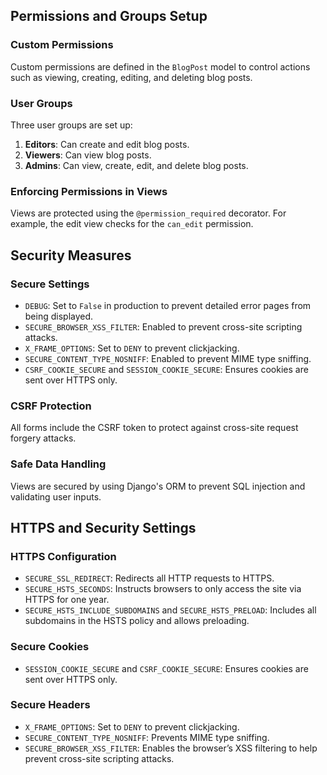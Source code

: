 ## Permissions and Groups Setup

### Custom Permissions

Custom permissions are defined in the `BlogPost` model to control actions such as viewing, creating, editing, and deleting blog posts.

### User Groups

Three user groups are set up:

1. **Editors**: Can create and edit blog posts.
2. **Viewers**: Can view blog posts.
3. **Admins**: Can view, create, edit, and delete blog posts.

### Enforcing Permissions in Views

Views are protected using the `@permission_required` decorator. For example, the edit view checks for the `can_edit` permission.


## Security Measures

### Secure Settings

- `DEBUG`: Set to `False` in production to prevent detailed error pages from being displayed.
- `SECURE_BROWSER_XSS_FILTER`: Enabled to prevent cross-site scripting attacks.
- `X_FRAME_OPTIONS`: Set to `DENY` to prevent clickjacking.
- `SECURE_CONTENT_TYPE_NOSNIFF`: Enabled to prevent MIME type sniffing.
- `CSRF_COOKIE_SECURE` and `SESSION_COOKIE_SECURE`: Ensures cookies are sent over HTTPS only.

### CSRF Protection

All forms include the CSRF token to protect against cross-site request forgery attacks.

### Safe Data Handling

Views are secured by using Django's ORM to prevent SQL injection and validating user inputs.


## HTTPS and Security Settings

### HTTPS Configuration

- `SECURE_SSL_REDIRECT`: Redirects all HTTP requests to HTTPS.
- `SECURE_HSTS_SECONDS`: Instructs browsers to only access the site via HTTPS for one year.
- `SECURE_HSTS_INCLUDE_SUBDOMAINS` and `SECURE_HSTS_PRELOAD`: Includes all subdomains in the HSTS policy and allows preloading.

### Secure Cookies

- `SESSION_COOKIE_SECURE` and `CSRF_COOKIE_SECURE`: Ensures cookies are sent over HTTPS only.

### Secure Headers

- `X_FRAME_OPTIONS`: Set to `DENY` to prevent clickjacking.
- `SECURE_CONTENT_TYPE_NOSNIFF`: Prevents MIME type sniffing.
- `SECURE_BROWSER_XSS_FILTER`: Enables the browser’s XSS filtering to help prevent cross-site scripting attacks.
